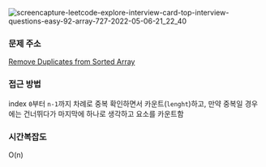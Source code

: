 ![screencapture-leetcode-explore-interview-card-top-interview-questions-easy-92-array-727-2022-05-06-21_22_40](https://user-images.githubusercontent.com/70676475/167131118-dc199280-22ec-45c7-b21d-3b31153744e9.png)

### 문제 주소
[Remove Duplicates from Sorted Array](https://leetcode.com/explore/interview/card/top-interview-questions-easy/92/array/727/)

### 접근 방법
index `0`부터 `n-1`까지 차례로 중복 확인하면서 카운트(`lenght`)하고, 
만약 중복일 경우에는 건너뛰다가 마지막에 하나로 생각하고 요소를 카운트함

### 시간복잡도
O(n)